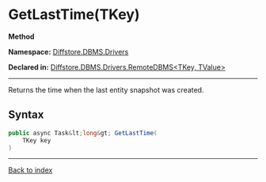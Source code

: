 # GetLastTime(TKey)

**Method**

**Namespace:** [Diffstore.DBMS.Drivers](Diffstore.DBMS.Drivers.md)

**Declared in:** [Diffstore.DBMS.Drivers.RemoteDBMS&lt;TKey, TValue&gt;](Diffstore.DBMS.Drivers.RemoteDBMS{TKey,TValue}.md)

------



Returns the time when the last entity snapshot was created.


## Syntax

```csharp
public async Task&lt;long&gt; GetLastTime(
	TKey key
)
```

------

[Back to index](index.md)